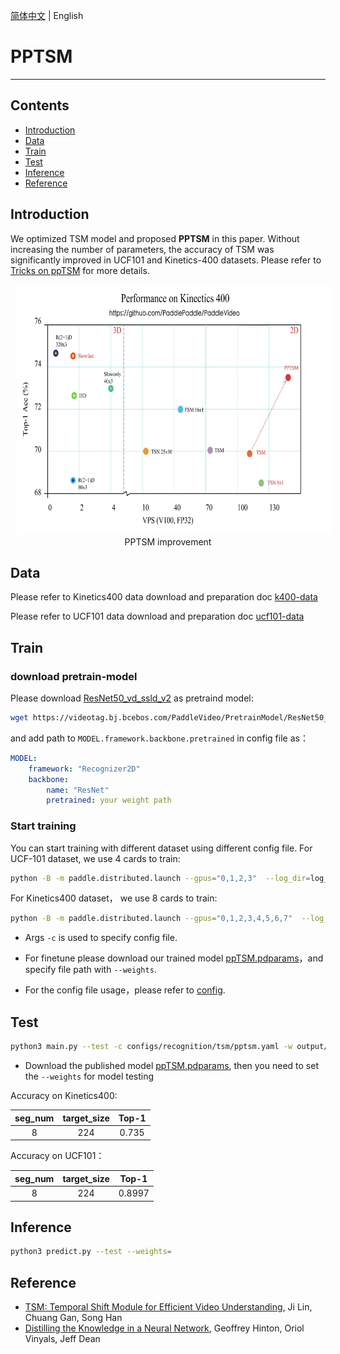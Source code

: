 [简体中文](../../../zh-CN/model_zoo/recognition/pp-tsm.md) | English

# PPTSM

---
## Contents

- [Introduction](#Introduction)
- [Data](#Data)
- [Train](#Train)
- [Test](#Test)
- [Inference](#Inference)
- [Reference](#Reference)

## Introduction

We optimized TSM model and proposed **PPTSM** in this paper. Without increasing the number of parameters, the accuracy of TSM was significantly improved in UCF101 and Kinetics-400 datasets. Please refer to [Tricks on ppTSM](../../tutorials/pp-tsm.md) for more details.

<p align="center">
<img src="../../../images/acc_vps.jpeg" height=400 width=650 hspace='10'/> <br />
PPTSM improvement
</p>

## Data

Please refer to Kinetics400 data download and preparation doc [k400-data](../../dataset/K400.md)

Please refer to UCF101 data download and preparation doc [ucf101-data](../../dataset/ucf101.md)


## Train

### download pretrain-model 

Please download [ResNet50_vd_ssld_v2](https://videotag.bj.bcebos.com/PaddleVideo/PretrainModel/ResNet50_vd_ssld_v2_pretrained.pdparams) as pretraind model: 

```bash
wget https://videotag.bj.bcebos.com/PaddleVideo/PretrainModel/ResNet50_vd_ssld_v2_pretrained.pdparams
```

and add path to `MODEL.framework.backbone.pretrained` in config file as：

```yaml
MODEL:
    framework: "Recognizer2D"
    backbone:
        name: "ResNet"
        pretrained: your weight path
```

### Start training

You can start training with different dataset using different config file. For UCF-101 dataset, we use 4 cards to train:

```bash
python -B -m paddle.distributed.launch --gpus="0,1,2,3"  --log_dir=log_pptsm  main.py  --validate -c configs/recognition/tsm/pptsm.yaml
```

For Kinetics400 dataset， we use 8 cards to train:

```bash
python -B -m paddle.distributed.launch --gpus="0,1,2,3,4,5,6,7"  --log_dir=log_pptsm  main.py  --validate -c configs/recognition/tsm/pptsm_k400.yaml
```

- Args `-c` is used to specify config file.

- For finetune please download our trained model [ppTSM.pdparams](https://videotag.bj.bcebos.com/PaddleVideo/ppTSM/ppTSM.pdparams)，and specify file path with `--weights`.

- For the config file usage，please refer to [config](../../tutorials/config.md).

## Test

```bash
python3 main.py --test -c configs/recognition/tsm/pptsm.yaml -w output/ppTSM/ppTSM_best.pdparams
```

- Download the published model [ppTSM.pdparams](https://videotag.bj.bcebos.com/PaddleVideo/ppTSM/ppTSM.pdparams), then you need to set the `--weights` for model testing


Accuracy on Kinetics400:

| seg\_num | target\_size | Top-1 |
| :------: | :----------: | :----: |
| 8 | 224 | 0.735 |

Accuracy on UCF101：

| seg\_num | target\_size | Top-1 |
| :------: | :----------: | :----: |
| 8 | 224 | 0.8997 |

## Inference

```bash
python3 predict.py --test --weights=
```

## Reference

- [TSM: Temporal Shift Module for Efficient Video Understanding](https://arxiv.org/pdf/1811.08383.pdf), Ji Lin, Chuang Gan, Song Han
- [Distilling the Knowledge in a Neural Network](https://arxiv.org/abs/1503.02531), Geoffrey Hinton, Oriol Vinyals, Jeff Dean
